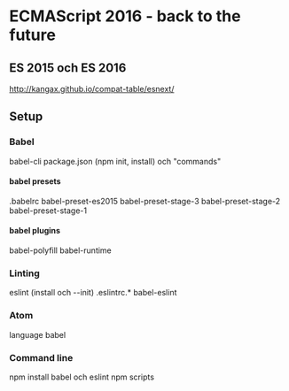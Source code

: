 # ECMAScript 2016 - back to the future

## ES 2015 och ES 2016
http://kangax.github.io/compat-table/esnext/

## Setup
### Babel
babel-cli
package.json (npm init, install) och "commands"

#### babel presets
.babelrc
babel-preset-es2015
babel-preset-stage-3
babel-preset-stage-2
babel-preset-stage-1

#### babel plugins
babel-polyfill
babel-runtime

### Linting
eslint (install och --init)
.eslintrc.*
babel-eslint

### Atom
language babel

### Command line
npm install
babel och eslint
npm scripts
